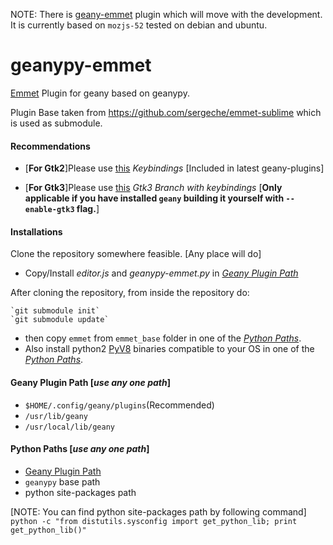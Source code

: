 NOTE: There is [geany-emmet](https://github.com/sagarchalise/geany-emmet) plugin which will move with the development. It is currently based on `mozjs-52` tested on debian and ubuntu.

geanypy-emmet
=============

[Emmet](http://emmet.io/) Plugin for geany based on geanypy.

Plugin Base taken from https://github.com/sergeche/emmet-sublime which is used as submodule.


#### Recommendations
 - [**For Gtk2**]Please use [this](https://github.com/kugel-/geanypy/tree/proxy) *Keybindings* [Included in latest geany-plugins]

 - [**For Gtk3**]Please use [this](https://github.com/sagarchalise/geanypy/tree/proxy-gtk3) *Gtk3 Branch with keybindings*
[**Only applicable if you have installed `geany` building it yourself with `--enable-gtk3` flag.**]

#### Installations
Clone the repository somewhere feasible. [Any place will do]

* Copy/Install *editor.js* and *geanypy-emmet.py* in [*Geany Plugin Path*](#geany-plugin-path)

After  cloning the repository, from inside the repository do:

    `git submodule init`
    `git submodule update`

* then copy `emmet` from `emmet_base` folder in one of the [*Python Paths*](#python-paths).
* Also install python2 [PyV8](https://github.com/emmetio/pyv8-binaries) binaries compatible to your OS in one of the [*Python Paths*](#python-paths).

#### Geany Plugin Path [*use any one path*]
    
* `$HOME/.config/geany/plugins`(Recommended)
* `/usr/lib/geany`
* `/usr/local/lib/geany`

#### Python Paths [*use any one path*]

* [Geany Plugin Path](#geany-plugin-path)
* `geanypy` base path
* python site-packages path

[NOTE: You can find python site-packages path by following command]
    `python -c "from distutils.sysconfig import get_python_lib; print get_python_lib()"`



